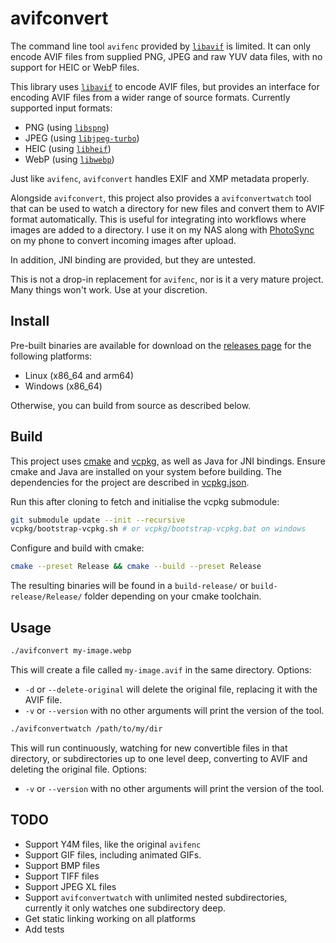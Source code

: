 # avifconvert
The command line tool `avifenc` provided by [`libavif`](https://github.com/AOMediaCodec/libavif) is limited. It can only encode AVIF files from supplied PNG, JPEG and raw YUV data files, with no support for HEIC or WebP files.

This library uses [`libavif`](https://github.com/AOMediaCodec/libavif) to encode AVIF files, but provides an interface for encoding AVIF files from a wider range of source formats. Currently supported input formats:
- PNG (using [`libspng`](https://github.com/randy408/libspng))
- JPEG (using [`libjpeg-turbo`](https://github.com/libjpeg-turbo/libjpeg-turbo))
- HEIC (using [`libheif`](https://github.com/strukturag/libheif))
- WebP (using [`libwebp`](https://chromium.googlesource.com/webm/libwebp/))

Just like `avifenc`, `avifconvert` handles EXIF and XMP metadata properly.

Alongside `avifconvert`, this project also provides a `avifconvertwatch` tool that can be used to watch a directory for new files and convert them to AVIF format automatically. This is useful for integrating into workflows where images are added to a directory. I use it on my NAS along with [PhotoSync](https://www.photosync-app.com/) on my phone to convert incoming images after upload.

In addition, JNI binding are provided, but they are untested.

This is not a drop-in replacement for `avifenc`, nor is it a very mature project. Many things won't work. Use at your discretion.

## Install
Pre-built binaries are available for download on the [releases page]("/releases") for the following platforms:
- Linux (x86_64 and arm64)
- Windows (x86_64)

Otherwise, you can build from source as described below.

## Build
This project uses [cmake](https://cmake.org/) and [vcpkg](https://vcpkg.io/), as well as Java for JNI bindings. Ensure cmake and Java are installed on your system before building. The dependencies for the project are described in [vcpkg.json](vcpkg.json).

Run this after cloning to fetch and initialise the vcpkg submodule:
```bash
git submodule update --init --recursive
vcpkg/bootstrap-vcpkg.sh # or vcpkg/bootstrap-vcpkg.bat on windows
```

Configure and build with cmake:
```bash
cmake --preset Release && cmake --build --preset Release
```

The resulting binaries will be found in a `build-release/` or `build-release/Release/` folder depending on your cmake toolchain.

## Usage
```bash
./avifconvert my-image.webp
```
This will create a file called `my-image.avif` in the same directory.
Options:
- `-d` or `--delete-original` will delete the original file, replacing it with the AVIF file.
- `-v` or `--version` with no other arguments will print the version of the tool.

```bash
./avifconvertwatch /path/to/my/dir
```
This will run continuously, watching for new convertible files in that directory, or subdirectories up to one level deep, converting to AVIF and deleting the original file.
Options:
- `-v` or `--version` with no other arguments will print the version of the tool.

## TODO
- Support Y4M files, like the original `avifenc`
- Support GIF files, including animated GIFs.
- Support BMP files
- Support TIFF files
- Support JPEG XL files
- Support `avifconvertwatch` with unlimited nested subdirectories, currently it only watches one subdirectory deep.
- Get static linking working on all platforms
- Add tests
